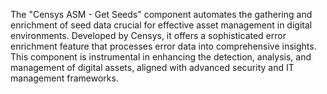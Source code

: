 The "Censys ASM - Get Seeds" component automates the gathering and enrichment of seed data crucial for effective asset management in digital environments. Developed by Censys, it offers a sophisticated error enrichment feature that processes error data into comprehensive insights. This component is instrumental in enhancing the detection, analysis, and management of digital assets, aligned with advanced security and IT management frameworks.
